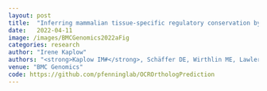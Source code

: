 ```yaml
---
layout: post
title:  "Inferring mammalian tissue-specific regulatory conservation by predicting tissue-specific differences in open chromatin"
date:   2022-04-11
image: /images/BMCGenomics2022aFig
categories: research
author: "Irene Kaplow"
authors: "<strong>Kaplow IM#</strong>, Schäffer DE, Wirthlin ME, Lawler AJ, Brown AR, Kleyman M, Pfenning AR#"
venue: "BMC Genomics"
code: https://github.com/pfenninglab/OCROrthologPrediction
---
```

